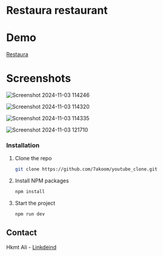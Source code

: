 # Restaura restaurant

# Demo
[Restaura](https://restaura-chi.vercel.app/)

# Screenshots

![Screenshot 2024-11-03 114246](https://github.com/user-attachments/assets/df6dbbfb-cfb2-4707-aab8-af64b790bcdc)

![Screenshot 2024-11-03 114320](https://github.com/user-attachments/assets/1ed79e21-6898-4920-95e5-a734f946a3c0)

![Screenshot 2024-11-03 114335](https://github.com/user-attachments/assets/0273b7d6-6c4a-4d0e-a392-479808ba7916)

![Screenshot 2024-11-03 121710](https://github.com/user-attachments/assets/8317579d-c558-4041-b1c2-d849516e632a)



### Installation

1. Clone the repo
   ```sh
   git clone https://github.com/7akoom/youtube_clone.git
   ```
2. Install NPM packages
   ```sh
   npm install
   ```
3. Start the project
    ```sh
   npm run dev
   ```

## Contact

Hkmt Ali - [Linkdeind](www.linkedin.com/in/hkmt-ali)
